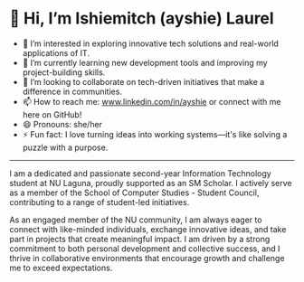 # 👋 Hi, I’m Ishiemitch (ayshie) Laurel

- 👀 I’m interested in exploring innovative tech solutions and real-world applications of IT.
- 🌱 I’m currently learning new development tools and improving my project-building skills.
- 💞️ I’m looking to collaborate on tech-driven initiatives that make a difference in communities.
- 📫 How to reach me: www.linkedin.com/in/ayshie or connect with me here on GitHub!
- 😄 Pronouns: she/her
- ⚡ Fun fact: I love turning ideas into working systems—it's like solving a puzzle with a purpose.

---

I am a dedicated and passionate second-year Information Technology student at NU Laguna, proudly supported as an SM Scholar. I actively serve as a member of the School of Computer Studies - Student Council, contributing to a range of student-led initiatives.

As an engaged member of the NU community, I am always eager to connect with like-minded individuals, exchange innovative ideas, and take part in projects that create meaningful impact. I am driven by a strong commitment to both personal development and collective success, and I thrive in collaborative environments that encourage growth and challenge me to exceed expectations.
